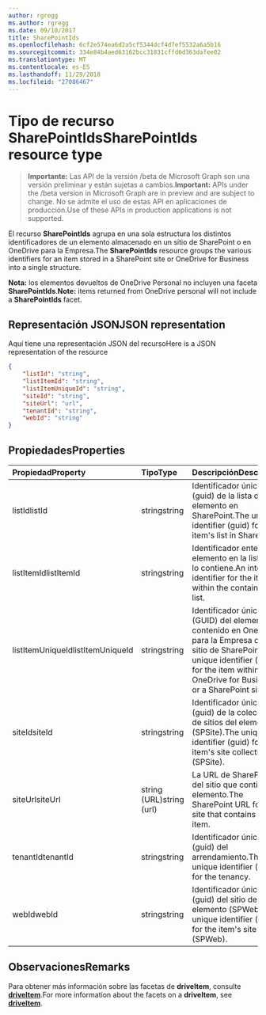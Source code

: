 ```yaml
---
author: rgregg
ms.author: rgregg
ms.date: 09/10/2017
title: SharePointIds
ms.openlocfilehash: 6cf2e574ea6d2a5cf5344dcf4d7ef5532a6a5b16
ms.sourcegitcommit: 334e84b4aed63162bcc31831cffd6d363dafee02
ms.translationtype: MT
ms.contentlocale: es-ES
ms.lasthandoff: 11/29/2018
ms.locfileid: "27086467"
---
```

# <a name="sharepointids-resource-type"></a><span data-ttu-id="eea9f-102">Tipo de recurso SharePointIds</span><span class="sxs-lookup"><span data-stu-id="eea9f-102">SharePointIds resource type</span></span>

> <span data-ttu-id="eea9f-103">**Importante:** Las API de la versión /beta de Microsoft Graph son una versión preliminar y están sujetas a cambios.</span><span class="sxs-lookup"><span data-stu-id="eea9f-103">**Important:** APIs under the /beta version in Microsoft Graph are in preview and are subject to change.</span></span> <span data-ttu-id="eea9f-104">No se admite el uso de estas API en aplicaciones de producción.</span><span class="sxs-lookup"><span data-stu-id="eea9f-104">Use of these APIs in production applications is not supported.</span></span>

<span data-ttu-id="eea9f-105">El recurso **SharePointIds** agrupa en una sola estructura los distintos identificadores de un elemento almacenado en un sitio de SharePoint o en OneDrive para la Empresa.</span><span class="sxs-lookup"><span data-stu-id="eea9f-105">The **SharePointIds** resource groups the various identifiers for an item stored in a SharePoint site or OneDrive for Business into a single structure.</span></span>

<span data-ttu-id="eea9f-106">**Nota:** los elementos devueltos de OneDrive Personal no incluyen una faceta **SharePointIds**.</span><span class="sxs-lookup"><span data-stu-id="eea9f-106">**Note:** items returned from OneDrive personal will not include a **SharePointIds** facet.</span></span>

## <a name="json-representation"></a><span data-ttu-id="eea9f-107">Representación JSON</span><span class="sxs-lookup"><span data-stu-id="eea9f-107">JSON representation</span></span>

<span data-ttu-id="eea9f-108">Aquí tiene una representación JSON del recurso</span><span class="sxs-lookup"><span data-stu-id="eea9f-108">Here is a JSON representation of the resource</span></span>

<!-- {
  "blockType": "resource",
  "optionalProperties": [ "listId", "listItemId", "listItemUniqueId", "siteId", "siteUrl", "webId" ],
  "@odata.type": "microsoft.graph.sharepointIds"
}-->

```json
{
    "listId": "string",
    "listItemId": "string",
    "listItemUniqueId": "string",
    "siteId": "string",
    "siteUrl": "url",
    "tenantId": "string",
    "webId": "string"
}
```

## <a name="properties"></a><span data-ttu-id="eea9f-109">Propiedades</span><span class="sxs-lookup"><span data-stu-id="eea9f-109">Properties</span></span>

| <span data-ttu-id="eea9f-110">Propiedad</span><span class="sxs-lookup"><span data-stu-id="eea9f-110">Property</span></span>         | <span data-ttu-id="eea9f-111">Tipo</span><span class="sxs-lookup"><span data-stu-id="eea9f-111">Type</span></span>         | <span data-ttu-id="eea9f-112">Descripción</span><span class="sxs-lookup"><span data-stu-id="eea9f-112">Description</span></span>
|:-----------------|:-------------|:-------------------------------------------
| <span data-ttu-id="eea9f-113">listId</span><span class="sxs-lookup"><span data-stu-id="eea9f-113">listId</span></span>           | <span data-ttu-id="eea9f-114">string</span><span class="sxs-lookup"><span data-stu-id="eea9f-114">string</span></span>       | <span data-ttu-id="eea9f-115">Identificador único (guid) de la lista del elemento en SharePoint.</span><span class="sxs-lookup"><span data-stu-id="eea9f-115">The unique identifier (guid) for the item's list in SharePoint.</span></span>
| <span data-ttu-id="eea9f-116">listItemId</span><span class="sxs-lookup"><span data-stu-id="eea9f-116">listItemId</span></span>       | <span data-ttu-id="eea9f-117">string</span><span class="sxs-lookup"><span data-stu-id="eea9f-117">string</span></span>       | <span data-ttu-id="eea9f-118">Identificador entero del elemento en la lista que lo contiene.</span><span class="sxs-lookup"><span data-stu-id="eea9f-118">An integer identifier for the item within the containing list.</span></span>
| <span data-ttu-id="eea9f-119">listItemUniqueId</span><span class="sxs-lookup"><span data-stu-id="eea9f-119">listItemUniqueId</span></span> | <span data-ttu-id="eea9f-120">string</span><span class="sxs-lookup"><span data-stu-id="eea9f-120">string</span></span>       | <span data-ttu-id="eea9f-121">Identificador único (GUID) del elemento contenido en OneDrive para la Empresa o en un sitio de SharePoint.</span><span class="sxs-lookup"><span data-stu-id="eea9f-121">The unique identifier (guid) for the item within OneDrive for Business or a SharePoint site.</span></span>
| <span data-ttu-id="eea9f-122">siteId</span><span class="sxs-lookup"><span data-stu-id="eea9f-122">siteId</span></span>           | <span data-ttu-id="eea9f-123">string</span><span class="sxs-lookup"><span data-stu-id="eea9f-123">string</span></span>       | <span data-ttu-id="eea9f-124">Identificador único (guid) de la colección de sitios del elemento (SPSite).</span><span class="sxs-lookup"><span data-stu-id="eea9f-124">The unique identifier (guid) for the item's site collection (SPSite).</span></span>
| <span data-ttu-id="eea9f-125">siteUrl</span><span class="sxs-lookup"><span data-stu-id="eea9f-125">siteUrl</span></span>          | <span data-ttu-id="eea9f-126">string (URL)</span><span class="sxs-lookup"><span data-stu-id="eea9f-126">string (url)</span></span> | <span data-ttu-id="eea9f-127">La URL de SharePoint del sitio que contiene el elemento.</span><span class="sxs-lookup"><span data-stu-id="eea9f-127">The SharePoint URL for the site that contains the item.</span></span>
| <span data-ttu-id="eea9f-128">tenantId</span><span class="sxs-lookup"><span data-stu-id="eea9f-128">tenantId</span></span>         | <span data-ttu-id="eea9f-129">string</span><span class="sxs-lookup"><span data-stu-id="eea9f-129">string</span></span>       | <span data-ttu-id="eea9f-130">Identificador único (guid) del arrendamiento.</span><span class="sxs-lookup"><span data-stu-id="eea9f-130">The unique identifier (guid) for the tenancy.</span></span>
| <span data-ttu-id="eea9f-131">webId</span><span class="sxs-lookup"><span data-stu-id="eea9f-131">webId</span></span>            | <span data-ttu-id="eea9f-132">string</span><span class="sxs-lookup"><span data-stu-id="eea9f-132">string</span></span>       | <span data-ttu-id="eea9f-133">Identificador único (guid) del sitio del elemento (SPWeb).</span><span class="sxs-lookup"><span data-stu-id="eea9f-133">The unique identifier (guid) for the item's site (SPWeb).</span></span>

## <a name="remarks"></a><span data-ttu-id="eea9f-134">Observaciones</span><span class="sxs-lookup"><span data-stu-id="eea9f-134">Remarks</span></span>

<span data-ttu-id="eea9f-135">Para obtener más información sobre las facetas de **driveItem**, consulte [**driveItem**](driveitem.md).</span><span class="sxs-lookup"><span data-stu-id="eea9f-135">For more information about the facets on a **driveItem**, see [**driveItem**](driveitem.md).</span></span>



<!-- uuid: 8fcb5dbc-d5aa-4681-8e31-b001d5168d79
2015-10-25 14:57:30 UTC -->
<!-- {
  "type": "#page.annotation",
  "description": "The SharepointIds facet provides Sharepoint ids associated with an item.",
  "keywords": "item, unique, id, csom, facet",
  "section": "documentation",
  "tocPath": "Facets/SharepointIds"
} -->
